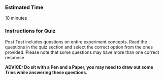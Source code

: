 ### Estimated Time

10 minutes

### Instructions for Quiz

Post Test includes questions on entire experiment concepts. Read the questions in the quiz section and select the correct option from the ones provided. Please note that some questions may have more than one correct response.

**ADVICE: Do sit with a Pen and a Paper, you may need to draw out some Tries while answering these questions.**

